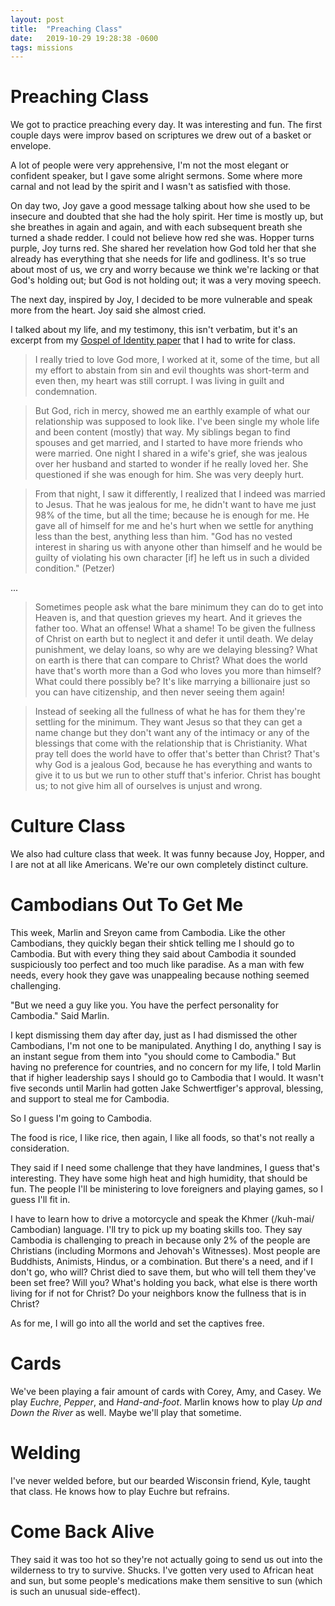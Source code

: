```yaml
---
layout: post
title:  "Preaching Class"
date:   2019-10-29 19:28:38 -0600
tags: missions
---
```


Preaching Class
=============

We got to practice preaching every day. It was interesting and fun. The first couple days were improv based on scriptures we drew out of a basket or envelope.

A lot of people were very apprehensive, I'm not the most elegant or confident speaker, but I gave some alright sermons. Some where more carnal and not lead by the spirit and I wasn't as satisfied with those.

On day two, Joy gave a good message talking about how she used to be insecure and doubted that she had the holy spirit. Her time is mostly up, but she breathes in again and again, and with each subsequent breath she turned a shade redder. I could not believe how red she was. Hopper turns purple, Joy turns red. She shared her revelation how God told her that she already has everything that she needs for life and godliness. It's so true about most of us, we cry and worry because we think we're lacking or that God's holding out; but God is not holding out; it was a very moving speech.

The next day, inspired by Joy, I decided to be more vulnerable and speak more from the heart.
Joy said she almost cried.

I talked about my life, and my testimony, this isn't verbatim, but it's an excerpt from my [Gospel of Identity paper](http://tnelsond.com/gospelofidentitypaper.pdf) that I had to write for class.

> I really tried to love God more, I worked at it, some of the time, but all my effort to abstain from sin and evil thoughts was short-term and even then, my heart was still corrupt. I was living in guilt and condemnation.

> But God, rich in mercy, showed me an earthly example of what our relationship was supposed to look like. I've been single my whole life and been content (mostly) that way. My siblings began to find spouses and get married, and I started to have more friends who were married. One night I shared in a wife's grief, she was jealous over her husband and started to wonder if he really loved her. She questioned if she was enough for him. She was very deeply hurt.

> From that night, I saw it differently, I realized that I indeed was married to Jesus. That he was jealous for me, he didn't want to have me just 98\% of the time, but all the time; because he is enough for me. He gave all of himself for me and he's hurt when we settle for anything less than the best, anything less than him.
"God has no vested interest in sharing us with anyone other than himself and he would be guilty of violating his own character [if] he left us in such a divided condition." (Petzer)

...

> Sometimes people ask what the bare minimum they can do to get into Heaven is, and that question grieves my heart. And it grieves the father too. What an offense! What a shame! To be given the fullness of Christ on earth but to neglect it and defer it until death. We delay punishment, we delay loans, so why are we delaying blessing? What on earth is there that can compare to Christ? What does the world have that's worth more than a God who loves you more than himself? What could there possibly be? It's like marrying a billionaire just so you can have citizenship, and then never seeing them again!

> Instead of seeking all the fullness of what he has for them they're settling for the minimum. They want Jesus so that they can get a name change but they don't want any of the intimacy or any of the blessings that come with the relationship that is Christianity. What pray tell does the world have to offer that's better than Christ? That's why God is a jealous God, because he has everything and wants to give it to us but we run to other stuff that's inferior. Christ has bought us; to not give him all of ourselves is unjust and wrong.

Culture Class
=========
We also had culture class that week. It was funny because Joy, Hopper, and I are not at all like Americans. We're our own completely distinct culture.

Cambodians Out To Get Me
==================

This week, Marlin and Sreyon came from Cambodia. Like the other Cambodians, they quickly began their shtick telling me I should go to Cambodia. But with every thing they said about Cambodia it sounded suspiciously too perfect and too much like paradise. As a man with few needs, every hook they gave was unappealing because nothing seemed challenging.

"But we need a guy like you. You have the perfect personality for Cambodia." Said Marlin.

I kept dismissing them day after day, just as I had dismissed the other Cambodians, I'm not one to be manipulated. Anything I do, anything I say is an instant segue from them into "you should come to Cambodia." But having no preference for countries, and no concern for my life, I told Marlin that if higher leadership says I should go to Cambodia that I would. It wasn't five seconds until Marlin had gotten Jake Schwertfiger's approval, blessing, and support to steal me for Cambodia.

So I guess I'm going to Cambodia.

The food is rice, I like rice, then again, I like all foods, so that's not really a consideration.

They said if I need some challenge that they have landmines, I guess that's interesting. They have some high heat and high humidity, that should be fun. The people I'll be ministering to love foreigners and playing games, so I guess I'll fit in.

I have to learn how to drive a motorcycle and speak the Khmer (/kuh-mai/ Cambodian) language. I'll try to pick up my boating skills too. 
They say Cambodia is challenging to preach in because only 2% of the people are Christians (including Mormons and Jehovah's Witnesses). Most people are Buddhists, Animists, Hindus, or a combination. But there's a need, and if I don't go, who will? Christ died to save them, but who will tell them they've been set free? Will you? What's holding you back, what else is there worth living for if not for Christ? Do your neighbors know the fullness that is in Christ?

As for me, I will go into all the world and set the captives free.

Cards
====
We've been playing a fair amount of cards with Corey, Amy, and Casey. We play *Euchre*, *Pepper*, and *Hand-and-foot*. Marlin knows how to play *Up and Down the River* as well. Maybe we'll play that sometime.


Welding
=====

I've never welded before, but our bearded Wisconsin friend, Kyle, taught that class. He knows how to play Euchre but refrains.

Come Back Alive
=============

They said it was too hot so they're not actually going to send us out into the wilderness to try to survive. Shucks. I've gotten very used to African heat and sun, but some people's medications make them sensitive to sun (which is such an unusual side-effect).
